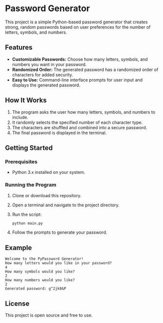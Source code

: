 # Password Generator

This project is a simple Python-based password generator that creates strong, random passwords based on user preferences for the number of letters, symbols, and numbers.

## Features

- **Customizable Passwords:** Choose how many letters, symbols, and numbers you want in your password.
- **Randomized Order:** The generated password has a randomized order of characters for added security.
- **Easy to Use:** Command-line interface prompts for user input and displays the generated password.

## How It Works

1. The program asks the user how many letters, symbols, and numbers to include.
2. It randomly selects the specified number of each character type.
3. The characters are shuffled and combined into a secure password.
4. The final password is displayed in the terminal.

## Getting Started

### Prerequisites

- Python 3.x installed on your system.

### Running the Program

1. Clone or download this repository.
2. Open a terminal and navigate to the project directory.
3. Run the script:

   ```bash
   python main.py
   ```

4. Follow the prompts to generate your password.

## Example

```
Welcome to the PyPassword Generator!
How many letters would you like in your password?
4
How many symbols would you like?
2
How many numbers would you like?
2
Generated password: g^2jk8&P
```

## License

This project is open source and free to use.
